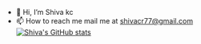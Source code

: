 - 👋 Hi, I’m Shiva kc
- 📫 How to reach me mail me at shivacr77@gmail.com
[![Shiva's GitHub stats](https://github-readme-stats.vercel.app/api?username=shiva7)](https://github.com/shivakc7/github-readme-stats)


